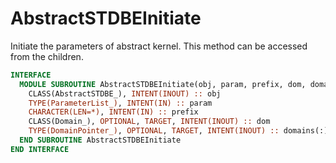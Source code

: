 # AbstractSTDBEInitiate

Initiate the parameters of abstract kernel. This method can be accessed from the children.

```fortran
INTERFACE
  MODULE SUBROUTINE AbstractSTDBEInitiate(obj, param, prefix, dom, domains)
    CLASS(AbstractSTDBE_), INTENT(INOUT) :: obj
    TYPE(ParameterList_), INTENT(IN) :: param
    CHARACTER(LEN=*), INTENT(IN) :: prefix
    CLASS(Domain_), OPTIONAL, TARGET, INTENT(INOUT) :: dom
    TYPE(DomainPointer_), OPTIONAL, TARGET, INTENT(INOUT) :: domains(:)
  END SUBROUTINE AbstractSTDBEInitiate
END INTERFACE
```
